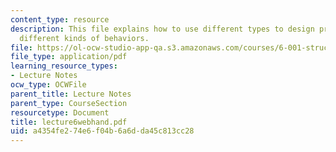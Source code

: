 ```yaml
---
content_type: resource
description: This file explains how to use different types to design procedures with
  different kinds of behaviors.
file: https://ol-ocw-studio-app-qa.s3.amazonaws.com/courses/6-001-structure-and-interpretation-of-computer-programs-spring-2005/a4354fe274e6f04b6a6dda45c813cc28_lecture6webhand.pdf
file_type: application/pdf
learning_resource_types:
- Lecture Notes
ocw_type: OCWFile
parent_title: Lecture Notes
parent_type: CourseSection
resourcetype: Document
title: lecture6webhand.pdf
uid: a4354fe2-74e6-f04b-6a6d-da45c813cc28
---
```

